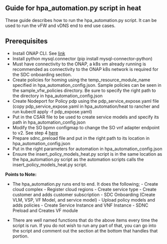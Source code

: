 ## Guide for hpa_automation.py script in heat

These guide describes how to run the hpa_automation.py script. It can be used to run the vFW and vDNS end to end use cases.

## Prerequisites

 - Install ONAP CLI. See [link](https://onap.readthedocs.io/en/dublin/submodules/cli.git/docs/installation_guide.html)
 - Install python mysql.connector (pip install mysql-connector-python)
 - Must have connectivity to the ONAP, a k8s vm already running is recommended as connectivity to the ONAP k8s network is required for the SDC onboarding section.
 - Create policies for homing using the temp_resource_module_name specified in hpa_automation_config.json. Sample policies can be seen in the sample_vfw_policies directory. Be sure to specify the right path to the directory in hpa_automation_config.json
 - Create Nodeport for Policy pdp using the pdp_service_expose.yaml file (copy pdp_service_expose.yaml in hpa_automation/heat to rancher and run kubectl apply -f pdp_expose.yaml)
 - Put in the CSAR file to be used to create service models and specify its path in hpa_automation_config.json
 - Modify the SO bpmn configmap to change the SO vnf adapter endpoint to v2. See step 4 [here](https://onap.readthedocs.io/en/casablanca/submodules/integration.git/docs/docs_vfwHPA.html#docs-vfw-hpa)
 - Prepare sdnc_preload file and put in the right path to its location in hpa_automation_config.json 
 - Put in the right parameters for automation in hpa_automation_config.json
 - Ensure the insert_policy_models_heat.py script is in the same location as the hpa_automation.py script as the automation scripts calls the insert_policy_models_heat.py script.

**Points to Note:**
 - The hpa_automation.py runs end to end. It does the following;
          - Create cloud complex
          - Register cloud regions
          - Create service type
          - Create customer and adds customer subscription
          - SDC Onboarding (Create VLM, VSP, VF Model, and service model)
          - Upload policy models and adds policies
          - Create Service Instance and VNF Instance
          - SDNC Preload and Creates VF module
          
 - There are well named functions that do the above items every time the script is run. If you do not wish to run any part of that, you can go into the script and comment out the section at the bottom that handles that portion.
